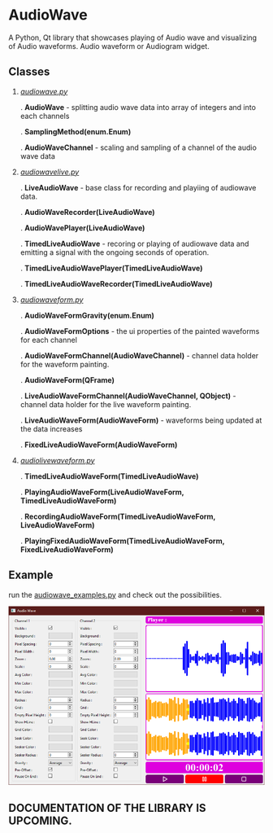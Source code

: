 
# AudioWave

A Python, Qt library that showcases playing of Audio wave and visualizing of Audio waveforms. Audio waveform or Audiogram widget.

## Classes

1. [*audiowave.py*](audiowave/audiowave.py)

    . **AudioWave** - splitting audio wave data into array of integers and into each channels

    . **SamplingMethod(enum.Enum)**
    
    . **AudioWaveChannel** - scaling and sampling of a channel of the audio wave data

2. [*audiowavelive.py*](audiowave/audiowavelive.py)

    . **LiveAudioWave** - base class for recording and playiing of audiowave data.

    . **AudioWaveRecorder(LiveAudioWave)**

    . **AudioWavePlayer(LiveAudioWave)**

    . **TimedLiveAudioWave** - recoring or playing of audiowave data and emitting a signal with the ongoing seconds of operation.

    . **TimedLiveAudioWavePlayer(TimedLiveAudioWave)**

    . **TimedLiveAudioWaveRecorder(TimedLiveAudioWave)**


3. [*audiowaveform.py*](audiowave/audiowaveform.py)

    . **AudioWaveFormGravity(enum.Enum)**

    . **AudioWaveFormOptions** - the ui properties of the painted waveforms for each channel

    . **AudioWaveFormChannel(AudioWaveChannel)** - channel data holder for the waveform painting.

    . **AudioWaveForm(QFrame)**

    . **LiveAudioWaveFormChannel(AudioWaveChannel, QObject)** - channel data holder for the live waveform painting.

    . **LiveAudioWaveForm(AudioWaveForm)** - waveforms being updated at the data increases

    . **FixedLiveAudioWaveForm(AudioWaveForm)**

4. [*audiolivewaveform.py*](audiowave/audiolivewaveform.py)

    . **TimedLiveAudioWaveForm(TimedLiveAudioWave)**
    
    . **PlayingAudioWaveForm(LiveAudioWaveForm, TimedLiveAudioWaveForm)**
    
    . **RecordingAudioWaveForm(TimedLiveAudioWaveForm, LiveAudioWaveForm)**
    
    . **PlayingFixedAudioWaveForm(TimedLiveAudioWaveForm, FixedLiveAudioWaveForm)**

## Example
run the [audiowave_examples.py](tests/audiowave_examples.py) and check out the possibilities.

![audiowave_examples.png](tests/test.PNG)


## DOCUMENTATION OF THE LIBRARY IS UPCOMING.
